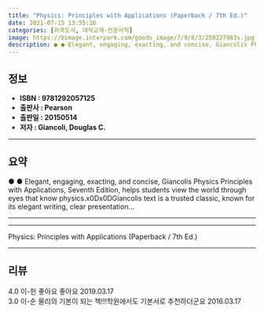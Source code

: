 ```yaml
---
title: "Physics: Principles with Applications (Paperback / 7th Ed.)"
date: 2021-07-15 13:55:26
categories: [외국도서, 대학교재-전문서적]
image: https://bimage.interpark.com/goods_image/7/9/8/3/250227983s.jpg
description: ● ● Elegant, engaging, exacting, and concise, Giancolis Physics Principles with Applications, Seventh Edition, helps students view the world through eyes that
---
```


## **정보**

- **ISBN : 9781292057125**
- **출판사 : Pearson**
- **출판일 : 20150514**
- **저자 : Giancoli, Douglas C.**

------



## **요약**

●  ●  Elegant, engaging, exacting, and concise, Giancolis Physics Principles with Applications, Seventh Edition, helps students view the world through eyes that know physics.x0Dx0DGiancolis text is a trusted classic, known for its elegant writing, clear presentation... 

------



------


Physics: Principles with Applications (Paperback / 7th Ed.) 

------


## **리뷰** 

4.0 이-헌 좋아요  좋아요 2019.03.17 <br/>3.0 이-순 물리의 기본이 되는 책!!!학원에서도 기본서로 추천하더군요 2016.03.17 <br/>